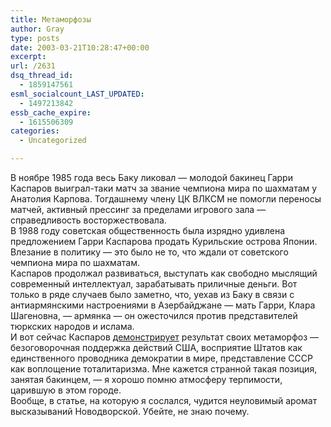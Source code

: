 ```yaml
---
title: Метаморфозы
author: Gray
type: posts
date: 2003-03-21T10:28:47+00:00
excerpt:
url: /2631
dsq_thread_id:
  - 1859147561
esml_socialcount_LAST_UPDATED:
  - 1497213842
essb_cache_expire:
  - 1615506309
categories:
  - Uncategorized

---
```








В ноябре 1985 года весь Баку ликовал &#8212; молодой бакинец Гарри Каспаров выиграл-таки матч за звание чемпиона мира по шахматам у Анатолия Карпова. Тогдашнему члену ЦК ВЛКСМ не помогли переносы матчей, активный прессинг за пределами игрового зала &#8212; справедливость восторжествовала.  
В 1988 году советская общественность была изрядно удивлена предложением Гарри Каспарова продать Курильские острова Японии. Влезание в политику &#8212; это было не то, что ждали от советского чемпиона мира по шахматам.  
Каспаров продолжал развиваться, выступать как свободно мыслящий современный интеллектуал, зарабатывать приличные деньги. Вот только в ряде случаев было заметно, что, уехав из Баку в связи с антиармянскими настроениями в Азербайджане &#8212; мать Гарри, Клара Шагеновна, &#8212; армянка &#8212; он ожесточился против представителей тюркских народов и ислама.  
И вот сейчас Каспаров <a href="http://www.inosmi.ru/abstract/174609.html" target="_blank">демонстрирует</a> результат своих метаморфоз &#8212; безоговорочная поддержка действий США, восприятие Штатов как единственного проводника демократии в мире, представление СССР как воплощение тоталитаризма. Мне кажется странной такая позиция, занятая бакинцем, &#8212; я хорошо помню атмосферу терпимости, царившую в этом городе.  
Вообще, в статье, на которую я сослался, чудится неуловимый аромат высказываний Новодворской. Убейте, не знаю почему.